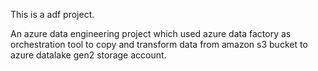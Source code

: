 This is a adf project.

An azure data engineering project which used azure data factory as orchestration tool to copy and transform data from amazon s3 bucket to azure datalake gen2 storage account.
